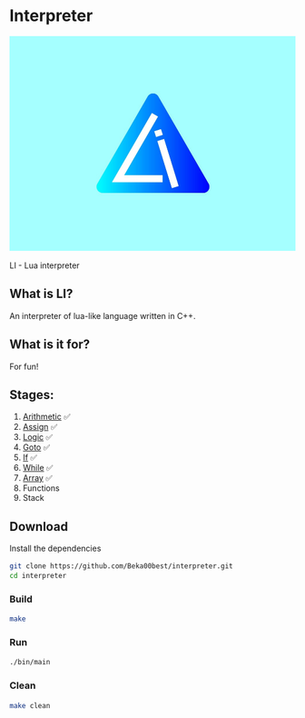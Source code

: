 # Interpreter
![Image alt](https://github.com/Beka00best/interpreter/blob/main/image/keqeL1pROAk.jpg)

LI - Lua interpreter

## What is LI?

An interpreter of lua-like language written in C++.

## What is it for?
For fun!

## Stages:
1. [Arithmetic](#Arithmetic) :white_check_mark: 
2. [Assign](#Assign) :white_check_mark: 
3. [Logic](#Logic) :white_check_mark: 
4. [Goto](#Goto) :white_check_mark: 
5. [If](#If) :white_check_mark: 
6. [While](#While) :white_check_mark:  
7. [Array](#Array) :white_check_mark: 
8. Functions
9. Stack

## Download
Install the dependencies
```sh
git clone https://github.com/Beka00best/interpreter.git
cd interpreter
```

### Build
```sh
make
```

### Run
```sh
./bin/main
```
### Clean
```sh
make clean
```